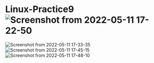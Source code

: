 # Linux-Practice9![Screenshot from 2022-05-11 17-22-50](https://user-images.githubusercontent.com/84061517/167926526-aa19ba69-19b3-4676-b6e4-3fa3d1a6533f.png)
![Screenshot from 2022-05-11 17-33-35](https://user-images.githubusercontent.com/84061517/167926539-5e50f234-2d38-4b99-8dc1-406d7464e0c5.png)
![Screenshot from 2022-05-11 17-45-15](https://user-images.githubusercontent.com/84061517/167926542-ee60193c-ef69-40cb-b912-94c3e5b66080.png)
![Screenshot from 2022-05-11 17-48-10](https://user-images.githubusercontent.com/84061517/167926551-d2ca987c-b6e0-4c13-95c6-5c75bebe65b0.png)
